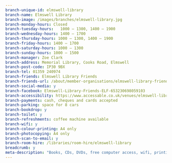 ```yaml
---
branch-unique-id: elmswell-library
branch-name: Elmswell Library
branch-image: /images/branches/elmswell-library.jpg
branch-monday-hours: Closed
branch-tuesday-hours:	1000 – 1300, 1400 – 1900
branch-wednesday-hours: 1400 – 1700
branch-thursday-hours: 1000 – 1300, 1400 – 1900
branch-friday-hours: 1400 – 1700
branch-saturday-hours: 1000 – 1300
branch-sunday-hours: 1000 – 1500
branch-manager: Zoe Clark
branch-address: Memorial Library, Cooks Road, Elmswell
branch-post-code: IP30 9BX
branch-tel: 01359 240974
branch-friends: Elmswell Library Friends
branch-friends-url: /about/member-organisations/elmswell-library-friends-elf
branch-social-media: y
branch-facebook: Elmswell-Library-Friends-ELF-653230698059103
branch-accessibility: https://www.accessable.co.uk/venues/elmswell-library
branch-payments: cash, cheques and cards accepted
branch-parking: space for 8 cars
branch-bookdrop: y
branch-toilet: y
branch-refreshments: coffee machine available
branch-wifi: y
branch-colour-printing: A4 only
branch-photocopying: A4 only
branch-scan-to-email: y
branch-room-hire: /libraries/room-hire/elmswell-library
breadcrumb: y
meta-description: "Books, CDs, DVDs, free computer access, wifi, printing, scanning, room hire, children's activities, Lego Club, family history group."
---
```

